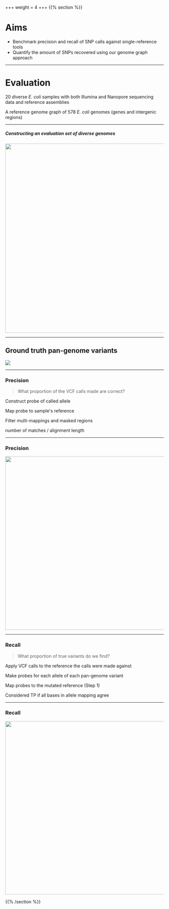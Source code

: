 +++
weight = 4
+++
{{% section %}}

# Aims

- Benchmark precision and recall of SNP calls against single-reference tools
- Quantify the amount of SNPs recovered using our genome graph approach

---

# Evaluation


20 diverse *E. coli* samples with both Illumina and Nanopore sequencing data and reference assemblies  

A reference genome graph of 578 *E. coli* genomes (genes and intergenic regions)

---

##### Constructing an evaluation set of diverse genomes

<img src="images/tree.png" height="600" style="border: none;">

---

## Ground truth pan-genome variants

<img src="images/pg-variants.png" style="border: none;">

---

### Precision

> What proportion of the VCF calls made are correct?

<p class="fragment fade-in-then-semi-out">
Construct probe of called allele
</p>

<p class="fragment fade-in-then-semi-out">
Map probe to sample's reference
</p>

<p class="fragment fade-in-then-semi-out">
Filter multi-mappings and masked regions
</p>

<p class="fragment">
number of matches / alignment length
</p>

---

### Precision

<img src="images/precision.png"  height="550" width="1100" style="border: none;">

---

### Recall

> What proportion of true variants do we find?

<p class="fragment fade-in-then-semi-out">
Apply VCF calls to the reference the calls were made against
</p>

<p class="fragment fade-in-then-semi-out">
Make probes for each allele of each pan-genome variant
</p>

<p class="fragment fade-in-then-semi-out">
Map probes to the mutated reference (Step 1)
</p>

<p class="fragment">
Considered TP if all bases in allele mapping agree
</p>

---

### Recall

<img src="images/recall.png"  height="550" width="1100" style="border: none;">




{{% /section %}}
